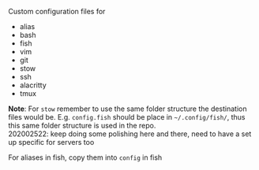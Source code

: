 
Custom configuration files for
- alias
- bash
- fish
- vim
- git
- stow
- ssh
- alacritty
- tmux

**Note**: For `stow` remember to use the same folder structure the destination files would be.
E.g. `config.fish` should be place in `~/.config/fish/`, thus this same folder structure is used in the repo.  
202002522: keep doing some polishing here and there, need to have a set up specific for servers too  

For aliases in fish, copy them into `config` in fish
